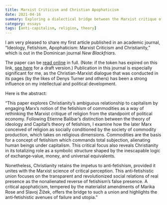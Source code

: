 ```yaml
---
title: Marxist Criticism and Christian Apophaticism
date: 2021-04-16
summary: Exploring a dialectical bridge between the Marxist critique of capitalism and the Christian denunciation of false gods.
category: essays
tags: [anti-capitalism, religion, theory]
---
```


I am very pleased to share my first article published in an academic journal, “Ideology, Fetishism, Apophaticism: Marxist Criticism and Christianity,” which is out in the Dominican journal _New Blackfriars_.

The paper can be [read online](https://onlinelibrary.wiley.com/share/author/CWFQUUP3ZXEHBGE2HDVM?target=10.1111/nbfr.12642) in full. (Note: if the token has expired on this link, [see here](https://drive.google.com/file/d/1TO3thHDzvO8nK0amP4r5z_cCnW1xjzRq/view?usp=sharing) for a draft version.) Publication in this journal is especially significant for me, as the Christian-Marxist dialogue that was conducted in its pages (by the likes of Denys Turner and others) has been a strong influence on my intellectual and political development.

Here is the abstract:

“This paper explores Christianity’s ambiguous relationship to capitalism by engaging Marx’s notion of the fetishism of commodities as a way of rethinking the Marxist critique of religion from the standpoint of political economy. Following Etienne Balibar’s distinction between the theory of ideology and Capital’s theory of fetishism, I examine how the later Marx conceived of religion as socially conditioned by the society of commodity production, which takes on religious dimensions. Commodities are the basis for a concept of fetishism which commands total subjection, alienating human beings under capitalism. This critical focus also reveals Christianity in its totalizing role as a symbolic structure shaped by the inescapable logic of exchange‐value, money, and universal equivalents.

Nonetheless, Christianity retains the impetus to anti‐fetishism, provided it unites with the Marxist science of critical perception. This anti‐fetishistic union focuses on the transparent and revolutionized social relations of real presence as the nonalienated reverse of fetishism’s false presence. A critical apophaticism, tempered by the materialist amendments of Marika Rose and Slavoj Žižek, offers the bridge to such a union and highlights the anti‐fetishistic avenues of failure and utopia.”
